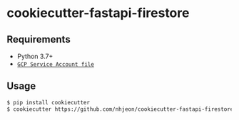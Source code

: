 # cookiecutter-fastapi-firestore

## Requirements

* Python 3.7+
* [`GCP Service Account file`](https://firebase.google.com/docs/firestore/quickstart#initialize)

## Usage

```bash
$ pip install cookiecutter
$ cookiecutter https://github.com/nhjeon/cookiecutter-fastapi-firestore
```